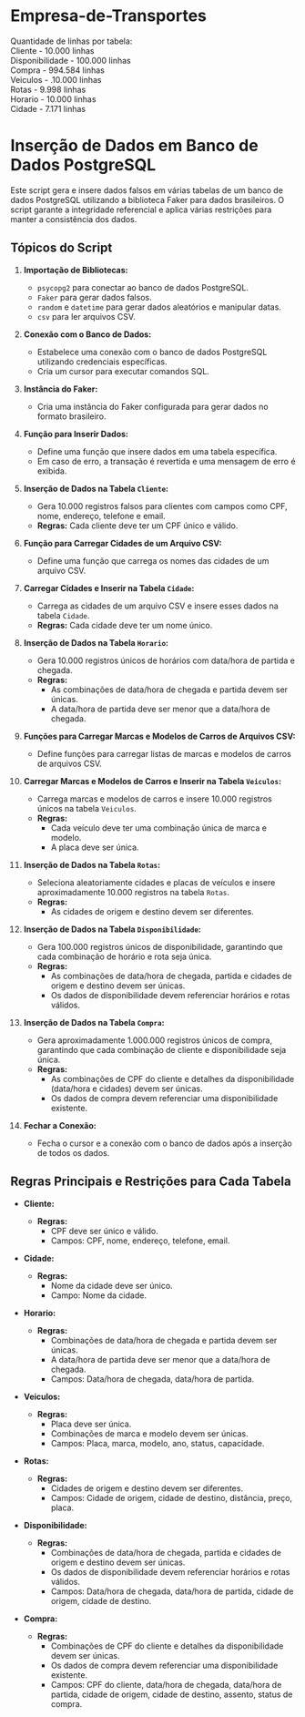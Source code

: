 # Empresa-de-Transportes

Quantidade de linhas por tabela:\
Cliente - 10.000 linhas\
Disponibilidade - 100.000 linhas\
Compra - 994.584 linhas\
Veiculos - .10.000 linhas\
Rotas - 9.998 linhas\
Horario - 10.000 linhas\
Cidade - 7.171 linhas

# Inserção de Dados em Banco de Dados PostgreSQL

Este script gera e insere dados falsos em várias tabelas de um banco de dados PostgreSQL utilizando a biblioteca Faker para dados brasileiros. O script garante a integridade referencial e aplica várias restrições para manter a consistência dos dados.

## Tópicos do Script

1. **Importação de Bibliotecas:**
   - `psycopg2` para conectar ao banco de dados PostgreSQL.
   - `Faker` para gerar dados falsos.
   - `random` e `datetime` para gerar dados aleatórios e manipular datas.
   - `csv` para ler arquivos CSV.

2. **Conexão com o Banco de Dados:**
   - Estabelece uma conexão com o banco de dados PostgreSQL utilizando credenciais específicas.
   - Cria um cursor para executar comandos SQL.

3. **Instância do Faker:**
   - Cria uma instância do Faker configurada para gerar dados no formato brasileiro.

4. **Função para Inserir Dados:**
   - Define uma função que insere dados em uma tabela específica.
   - Em caso de erro, a transação é revertida e uma mensagem de erro é exibida.

5. **Inserção de Dados na Tabela `Cliente`:**
   - Gera 10.000 registros falsos para clientes com campos como CPF, nome, endereço, telefone e email.
   - **Regras:** Cada cliente deve ter um CPF único e válido.

6. **Função para Carregar Cidades de um Arquivo CSV:**
   - Define uma função que carrega os nomes das cidades de um arquivo CSV.

7. **Carregar Cidades e Inserir na Tabela `Cidade`:**
   - Carrega as cidades de um arquivo CSV e insere esses dados na tabela `Cidade`.
   - **Regras:** Cada cidade deve ter um nome único.

8. **Inserção de Dados na Tabela `Horario`:**
   - Gera 10.000 registros únicos de horários com data/hora de partida e chegada.
   - **Regras:** 
     - As combinações de data/hora de chegada e partida devem ser únicas.
     - A data/hora de partida deve ser menor que a data/hora de chegada.

9. **Funções para Carregar Marcas e Modelos de Carros de Arquivos CSV:**
   - Define funções para carregar listas de marcas e modelos de carros de arquivos CSV.

10. **Carregar Marcas e Modelos de Carros e Inserir na Tabela `Veiculos`:**
    - Carrega marcas e modelos de carros e insere 10.000 registros únicos na tabela `Veiculos`.
    - **Regras:** 
      - Cada veículo deve ter uma combinação única de marca e modelo.
      - A placa deve ser única.

11. **Inserção de Dados na Tabela `Rotas`:**
    - Seleciona aleatoriamente cidades e placas de veículos e insere aproximadamente 10.000 registros na tabela `Rotas`.
    - **Regras:**
      - As cidades de origem e destino devem ser diferentes.

12. **Inserção de Dados na Tabela `Disponibilidade`:**
    - Gera 100.000 registros únicos de disponibilidade, garantindo que cada combinação de horário e rota seja única.
    - **Regras:** 
      - As combinações de data/hora de chegada, partida e cidades de origem e destino devem ser únicas.
      - Os dados de disponibilidade devem referenciar horários e rotas válidos.

13. **Inserção de Dados na Tabela `Compra`:**
    - Gera aproximadamente 1.000.000 registros únicos de compra, garantindo que cada combinação de cliente e disponibilidade seja única.
    - **Regras:** 
      - As combinações de CPF do cliente e detalhes da disponibilidade (data/hora e cidades) devem ser únicas.
      - Os dados de compra devem referenciar uma disponibilidade existente.

14. **Fechar a Conexão:**
    - Fecha o cursor e a conexão com o banco de dados após a inserção de todos os dados.

## Regras Principais e Restrições para Cada Tabela

- **Cliente:**
  - **Regras:** 
    - CPF deve ser único e válido.
    - Campos: CPF, nome, endereço, telefone, email.

- **Cidade:**
  - **Regras:** 
    - Nome da cidade deve ser único.
    - Campo: Nome da cidade.

- **Horario:**
  - **Regras:** 
    - Combinações de data/hora de chegada e partida devem ser únicas.
    - A data/hora de partida deve ser menor que a data/hora de chegada.
    - Campos: Data/hora de chegada, data/hora de partida.

- **Veiculos:**
  - **Regras:** 
    - Placa deve ser única.
    - Combinações de marca e modelo devem ser únicas.
    - Campos: Placa, marca, modelo, ano, status, capacidade.

- **Rotas:**
  - **Regras:** 
    - Cidades de origem e destino devem ser diferentes.
    - Campos: Cidade de origem, cidade de destino, distância, preço, placa.

- **Disponibilidade:**
  - **Regras:** 
    - Combinações de data/hora de chegada, partida e cidades de origem e destino devem ser únicas.
    - Os dados de disponibilidade devem referenciar horários e rotas válidos.
    - Campos: Data/hora de chegada, data/hora de partida, cidade de origem, cidade de destino.

- **Compra:**
  - **Regras:** 
    - Combinações de CPF do cliente e detalhes da disponibilidade devem ser únicas.
    - Os dados de compra devem referenciar uma disponibilidade existente.
    - Campos: CPF do cliente, data/hora de chegada, data/hora de partida, cidade de origem, cidade de destino, assento, status de compra.
